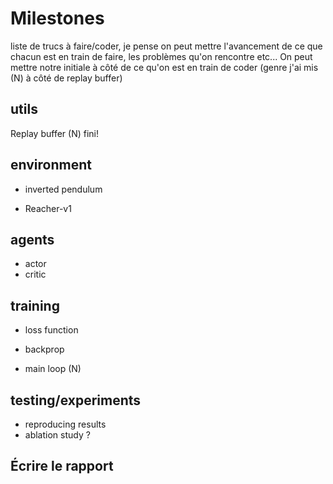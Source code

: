 # Milestones
liste de trucs à faire/coder, je pense on peut mettre l'avancement de ce que chacun est en train de faire, les problèmes qu'on rencontre etc...
On peut mettre notre initiale à côté de ce qu'on est en train de coder (genre j'ai mis (N) à côté de replay buffer)

## utils
Replay buffer (N) fini!

## environment
* inverted pendulum

* Reacher-v1

## agents

* actor
* critic

## training

* loss function

* backprop

* main loop (N)

## testing/experiments
* reproducing results
* ablation study ?

## Écrire le rapport
